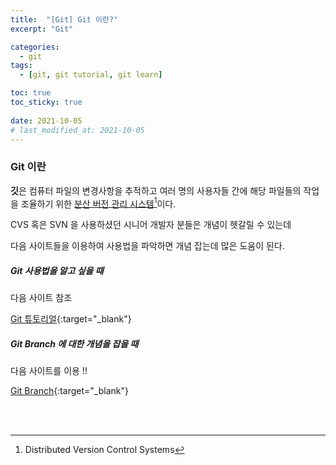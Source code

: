 ```yaml
---
title:  "[Git] Git 이란?" 
excerpt: "Git"

categories:
  - git
tags:
  - [git, git tutorial, git learn]

toc: true
toc_sticky: true
 
date: 2021-10-05
# last_modified_at: 2021-10-05
---
```


### Git 이란

**깃**은 컴퓨터 파일의 변경사항을 추적하고 여러 명의 사용자들 간에 해당 파일들의 작업을 조율하기 위한 <u>분산 버전 관리 시스템</u>[^1]이다.

CVS 혹은 SVN 을 사용하셨던 시니어 개발자 분들은 개념이 헷갈릴 수 있는데

다음 사이트들을 이용하여 사용법을 파악하면 개념 잡는데 많은 도움이 된다.



##### Git 사용법을 알고 싶을 때
다음 사이트 참조

[Git 튜토리얼](https://backlog.com/git-tutorial/kr/){:target="_blank"}


##### Git Branch 에 대한 개념을 잡을 때
다음 사이트를 이용 !!

[Git Branch](https://learngitbranching.js.org/?locale=ko){:target="_blank"}
  
<br>

[^1]: Distributed Version Control Systems

<br>
